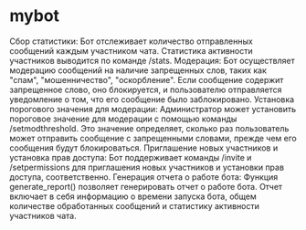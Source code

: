 # mybot
Сбор статистики:
Бот отслеживает количество отправленных сообщений каждым участником чата.
Статистика активности участников выводится по команде /stats.
Модерация:
Бот осуществляет модерацию сообщений на наличие запрещенных слов, таких как "спам", "мошенничество", "оскорбление".
Если сообщение содержит запрещенное слово, оно блокируется, и пользователю отправляется уведомление о том, что его сообщение было заблокировано.
Установка порогового значения для модерации:
Администратор может установить пороговое значение для модерации с помощью команды /setmodthreshold. Это значение определяет, сколько раз пользователь может отправить сообщение с запрещенными словами, прежде чем его сообщения будут блокироваться.
Приглашение новых участников и установка прав доступа:
Бот поддерживает команды /invite и /setpermissions для приглашения новых участников и установки прав доступа, соответственно.
Генерация отчета о работе бота:
Функция generate_report() позволяет генерировать отчет о работе бота. Отчет включает в себя информацию о времени запуска бота, общем количестве обработанных сообщений и статистику активности участников чата.
